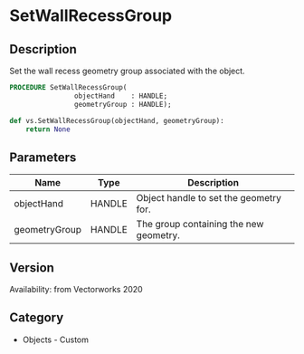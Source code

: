 # SetWallRecessGroup

## Description
Set the wall recess geometry group associated with the object.

```pascal
PROCEDURE SetWallRecessGroup(
				objectHand    : HANDLE;
				geometryGroup : HANDLE);
```

```python
def vs.SetWallRecessGroup(objectHand, geometryGroup):
    return None
```

## Parameters
|Name|Type|Description|
|---|---|---|
|objectHand|HANDLE|Object handle to set the geometry for.|
|geometryGroup|HANDLE|The group containing the new geometry.|

## Version
Availability: from Vectorworks 2020

## Category
* Objects - Custom

